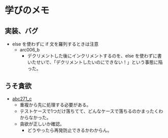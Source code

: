 # 学びのメモ

## 実装、バグ
- else を使わずに if 文を羅列するときは注意
    - arc006_b
        - デクリメントした後にインクリメントするのを、else を使わずに書いたせいで、「デクリメントしたいのにできない！」という事態に陥った。

## うそ貪欲
- [abc271_c](https://atcoder.jp/contests/abc271/tasks/abc271_c)
    - 重複から先に処理する必要がある。
    - テストケースで1つだけ落ちてて、どんなケースで落ちるのかまったくわからなかった。
    - 貪欲が正しいか確認。
        - どうやったら再発防止できるかわからん。